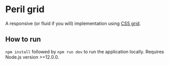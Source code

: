 # Peril grid

A responsive (or fluid if you will) implementation using [CSS grid](https://developer.mozilla.org/en-US/docs/Web/CSS/CSS_Grid_Layout).

## How to run

`npm install` followed by `npm run dev` to run the application locally. Requires Node.js version >=12.0.0.
